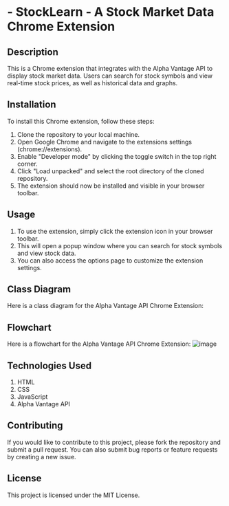 # -  StockLearn - A Stock Market Data Chrome Extension
## Description
This is a Chrome extension that integrates with the Alpha Vantage API to display stock market data. Users can search for stock symbols and view real-time stock prices, as well as historical data and graphs.

## Installation
To install this Chrome extension, follow these steps:

1. Clone the repository to your local machine.
2. Open Google Chrome and navigate to the extensions settings (chrome://extensions).
3. Enable "Developer mode" by clicking the toggle switch in the top right corner.
4. Click "Load unpacked" and select the root directory of the cloned repository.
5. The extension should now be installed and visible in your browser toolbar.

## Usage
1. To use the extension, simply click the extension icon in your browser toolbar. 
2. This will open a popup window where you can search for stock symbols and view stock data. 
3. You can also access the options page to customize the extension settings.

## Class Diagram
Here is a class diagram for the Alpha Vantage API Chrome Extension:



## Flowchart
Here is a flowchart for the Alpha Vantage API Chrome Extension:
![image](https://github.com/Taijasi-Kaveri/StockLearn/assets/52359546/829e77a6-e233-4704-98d9-4677acd09af2)



## Technologies Used
1. HTML
2. CSS
3. JavaScript
4. Alpha Vantage API

## Contributing
If you would like to contribute to this project, please fork the repository and submit a pull request. You can also submit bug reports or feature requests by creating a new issue.

## License
This project is licensed under the MIT License.
